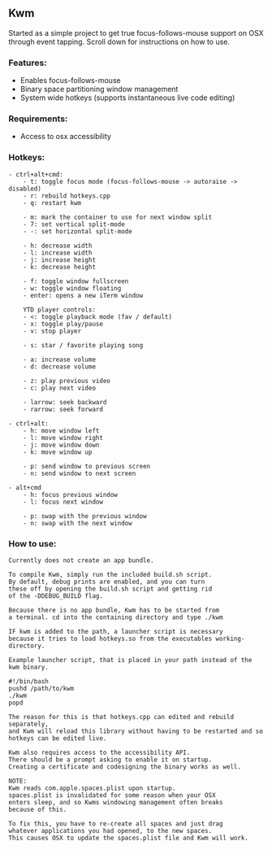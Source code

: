 ## Kwm

Started as a simple project to get true focus-follows-mouse support on OSX through event tapping.
Scroll down for instructions on how to use.

### Features:
- Enables focus-follows-mouse
- Binary space partitioning window management
- System wide hotkeys (supports instantaneous live code editing)

### Requirements:
- Access to osx accessibility

### Hotkeys:
    - ctrl+alt+cmd:
        - t: toggle focus mode (focus-follows-mouse -> autoraise -> disabled)
        - r: rebuild hotkeys.cpp
        - q: restart kwm

        - m: mark the container to use for next window split
        - 7: set vertical split-mode
        - -: set horizontal split-mode

        - h: decrease width
        - l: increase width
        - j: increase height
        - k: decrease height

        - f: toggle window fullscreen
        - w: toggle window floating
        - enter: opens a new iTerm window

        YTD player controls:
        - <: toggle playback mode (fav / default)
        - x: toggle play/pause
        - v: stop player

        - s: star / favorite playing song

        - a: increase volume
        - d: decrease volume
        
        - z: play previous video
        - c: play next video

        - larrow: seek backward
        - rarrow: seek forward

    - ctrl+alt:
        - h: move window left
        - l: move window right
        - j: move window down
        - k: move window up

        - p: send window to previous screen
        - n: send window to next screen

    - alt+cmd
        - h: focus previous window
        - l: focus next window

        - p: swap with the previous window
        - n: swap with the next window

### How to use:
    Currently does not create an app bundle.

    To compile Kwm, simply run the included build.sh script.
    By default, debug prints are enabled, and you can turn 
    these off by opening the build.sh script and getting rid
    of the -DDEBUG_BUILD flag.

    Because there is no app bundle, Kwm has to be started from
    a terminal. cd into the containing directory and type ./kwm

    IF kwm is added to the path, a launcher script is necessary
    because it tries to load hotkeys.so from the executables working-directory.
    
    Example launcher script, that is placed in your path instead of the kwm binary.

    #!/bin/bash
    pushd /path/to/kwm
    ./kwm
    popd

    The reason for this is that hotkeys.cpp can edited and rebuild separately,
    and Kwm will reload this library without having to be restarted and so
    hotkeys can be edited live.

    Kwm also requires access to the accessibility API.
    There should be a prompt asking to enable it on startup.
    Creating a certificate and codesigning the binary works as well.

    NOTE:
    Kwm reads com.apple.spaces.plist upon startup.
    spaces.plist is invalidated for some reason when your OSX 
    enters sleep, and so Kwms windowing management often breaks
    because of this. 
    
    To fix this, you have to re-create all spaces and just drag
    whatever applications you had opened, to the new spaces.
    This causes OSX to update the spaces.plist file and Kwm will work.
